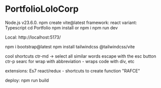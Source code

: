 # PortfolioLoloCorp

Node.js v23.6.0.
npm create vite@latest
framework: react
variant: Typescript
cd Portfolio
npm install or npm i
npm run dev

Local: http://localhost:5173/

npm i bootstrap@latest
npm install tailwindcss @tailwindcss/vite

cool shortcuts
ctr-md -> select all similar words escape with the esc button
ctr-p searc for wrap with abbreviation - wraps code with div, etc

extensions: Es7 react/redux - shortcuts to create function "RAFCE"

deploy:
npm run build
